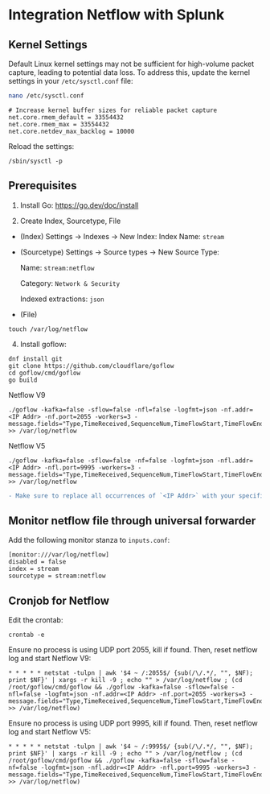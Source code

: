 # Integration Netflow with Splunk

## Kernel Settings

Default Linux kernel settings may not be sufficient for high-volume packet capture, leading to potential data loss. To address this, update the kernel settings in your `/etc/sysctl.conf` file:

```bash
nano /etc/sysctl.conf
```
```
# Increase kernel buffer sizes for reliable packet capture
net.core.rmem_default = 33554432
net.core.rmem_max = 33554432
net.core.netdev_max_backlog = 10000
```
Reload the settings:
```
/sbin/sysctl -p
```
## Prerequisites
1. Install Go: https://go.dev/doc/install

2. Create Index, Sourcetype, File

- (Index)
Settings → Indexes → New Index:
      Index Name: `stream`

- (Sourcetype)
Settings → Source types → New Source Type:

  Name: `stream:netflow`

  Category: `Network & Security`

  Indexed extractions: `json`
- (File)
```
touch /var/log/netflow
```
4. Install goflow:
```
dnf install git
git clone https://github.com/cloudflare/goflow
cd goflow/cmd/goflow
go build
```

Netflow V9
```
./goflow -kafka=false -sflow=false -nfl=false -logfmt=json -nf.addr=<IP Addr> -nf.port=2055 -workers=3 -message.fields="Type,TimeReceived,SequenceNum,TimeFlowStart,TimeFlowEnd,Bytes,Packets,SrcAddr,DstAddr,Proto,SrcPort,DstPort,InIf,OutIf,SrcMac,DstMac,SrcVlan,DstVlan,VlanId,TCPFlags,IcmpType,FragmentId,NextHop" >> /var/log/netflow
```

Netflow V5
```
./goflow -kafka=false -sflow=false -nf=false -logfmt=json -nfl.addr=<IP Addr> -nfl.port=9995 -workers=3 -message.fields="Type,TimeReceived,SequenceNum,TimeFlowStart,TimeFlowEnd,Bytes,Packets,SrcAddr,DstAddr,Proto,SrcPort,DstPort,InIf,OutIf,SrcMac,DstMac,SrcVlan,DstVlan,VlanId,TCPFlags,IcmpType,FragmentId,NextHop" >> /var/log/netflow
```

```diff
- Make sure to replace all occurrences of `<IP Addr>` with your specific IP address.
```

## Monitor netflow file through universal forwarder

Add the following monitor stanza to `inputs.conf`:
```
[monitor:///var/log/netflow]
disabled = false
index = stream
sourcetype = stream:netflow
```

## Cronjob for Netflow
Edit the crontab:
```
crontab -e
```
Ensure no process is using UDP port 2055, kill if found. Then, reset netflow log and start Netflow V9:
```
* * * * * netstat -tulpn | awk '$4 ~ /:2055$/ {sub(/\/.*/, "", $NF); print $NF}' | xargs -r kill -9 ; echo "" > /var/log/netflow ; (cd /root/goflow/cmd/goflow && ./goflow -kafka=false -sflow=false -nfl=false -logfmt=json -nf.addr=<IP Addr> -nf.port=2055 -workers=3 -message.fields="Type,TimeReceived,SequenceNum,TimeFlowStart,TimeFlowEnd,Bytes,Packets,SrcAddr,DstAddr,Proto,SrcPort,DstPort,InIf,OutIf,SrcMac,DstMac,SrcVlan,DstVlan,VlanId,TCPFlags,IcmpType,FragmentId,NextHop" >> /var/log/netflow)
```
Ensure no process is using UDP port 9995, kill if found. Then, reset netflow log and start Netflow V5:
```
* * * * * netstat -tulpn | awk '$4 ~ /:9995$/ {sub(/\/.*/, "", $NF); print $NF}' | xargs -r kill -9 ; echo "" > /var/log/netflow ; (cd /root/goflow/cmd/goflow && ./goflow -kafka=false -sflow=false -nf=false -logfmt=json -nfl.addr=<IP Addr> -nfl.port=9995 -workers=3 -message.fields="Type,TimeReceived,SequenceNum,TimeFlowStart,TimeFlowEnd,Bytes,Packets,SrcAddr,DstAddr,Proto,SrcPort,DstPort,InIf,OutIf,SrcMac,DstMac,SrcVlan,DstVlan,VlanId,TCPFlags,IcmpType,FragmentId,NextHop" >> /var/log/netflow)
```
